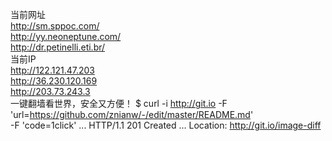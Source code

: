 当前网址</br>
http://sm.sppoc.com/</br>
http://yy.neoneptune.com/</br>
http://dr.petinelli.eti.br/</br>
当前IP</br>
http://122.121.47.203</br>
http://36.230.120.169</br>
http://203.73.243.3</br>
一键翻墙看世界，安全又方便！
$ curl -i http://git.io -F \
  'url=https://github.com/znianw/-/edit/master/README.md' \
  -F 'code=1click'
...
HTTP/1.1 201 Created
...
Location: http://git.io/image-diff
